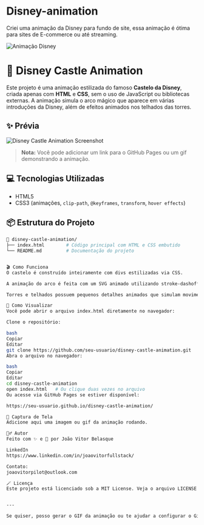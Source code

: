 # Disney-animation
Criei uma animação da Disney para fundo de site, essa animação é ótima para sites de E-commerce ou até streaming. 

![Animação Disney](https://vitorjoaodev.github.io/Disney-animation/preview.gif)


# 🏰 Disney Castle Animation

Este projeto é uma animação estilizada do famoso **Castelo da Disney**, criada apenas com **HTML** e **CSS**, sem o uso de JavaScript ou bibliotecas externas. A animação simula o arco mágico que aparece em várias introduções da Disney, além de efeitos animados nos telhados das torres.

## ✨ Prévia

![Disney Castle Animation Screenshot](link-da-screenshot-ou-gif-aqui)

> **Nota:** Você pode adicionar um link para o GitHub Pages ou um gif demonstrando a animação.

## 💻 Tecnologias Utilizadas

- HTML5
- CSS3 (animações, `clip-path`, `@keyframes`, `transform`, `hover effects`)

## 📦 Estrutura do Projeto

```bash
📁 disney-castle-animation/
├── index.html        # Código principal com HTML e CSS embutido
└── README.md         # Documentação do projeto


🎬 Como Funciona
O castelo é construído inteiramente com divs estilizadas via CSS.

A animação do arco é feita com um SVG animado utilizando stroke-dashoffset.

Torres e telhados possuem pequenos detalhes animados que simulam movimento de bandeiras ao vento com @keyframes.

🚀 Como Visualizar
Você pode abrir o arquivo index.html diretamente no navegador:

Clone o repositório:

bash
Copiar
Editar
git clone https://github.com/seu-usuario/disney-castle-animation.git
Abra o arquivo no navegador:

bash
Copiar
Editar
cd disney-castle-animation
open index.html   # Ou clique duas vezes no arquivo
Ou acesse via GitHub Pages se estiver disponível:

https://seu-usuario.github.io/disney-castle-animation/

📸 Captura de Tela
Adicione aqui uma imagem ou gif da animação rodando.

🧙‍♂️ Autor
Feito com ✨ e 💙 por João Vitor Belasque

LinkedIn
https://www.linkedin.com/in/joaovitorfullstack/

Contato:
joaovitorpilot@outlook.com

🪄 Licença
Este projeto está licenciado sob a MIT License. Veja o arquivo LICENSE para mais detalhes.


---

Se quiser, posso gerar o GIF da animação ou te ajudar a configurar o GitHub Pages pra ela. É só falar!


